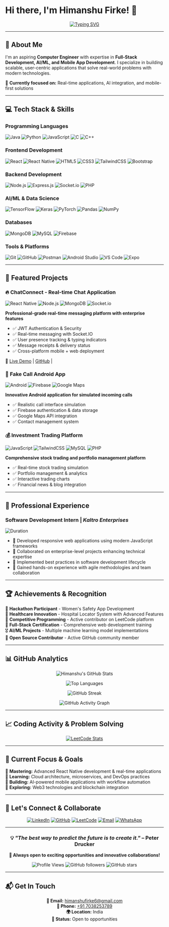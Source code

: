# Hi there, I'm **Himanshu Firke!** 👋

<div align="center">
  
[![Typing SVG](https://readme-typing-svg.herokuapp.com?font=Fira+Code&weight=500&size=28&pause=1000&color=36BCF7&center=true&vCenter=true&width=600&lines=Full+Stack+Developer;AI+%26+ML+Enthusiast;Problem+Solver;Mobile+App+Developer)](https://git.io/typing-svg)

</div>

---

## 🚀 About Me

I'm an aspiring **Computer Engineer** with expertise in **Full-Stack Development, AI/ML, and Mobile App Development**. I specialize in building scalable, user-centric applications that solve real-world problems with modern technologies.

🎯 **Currently focused on:** Real-time applications, AI integration, and mobile-first solutions

---

## 💻 Tech Stack & Skills

### **Programming Languages**
![Java](https://img.shields.io/badge/Java-ED8B00?style=for-the-badge&logo=openjdk&logoColor=white)
![Python](https://img.shields.io/badge/Python-3776AB?style=for-the-badge&logo=python&logoColor=white)
![JavaScript](https://img.shields.io/badge/JavaScript-F7DF1E?style=for-the-badge&logo=javascript&logoColor=black)
![C](https://img.shields.io/badge/C-00599C?style=for-the-badge&logo=c&logoColor=white)
![C++](https://img.shields.io/badge/C++-00599C?style=for-the-badge&logo=cplusplus&logoColor=white)

### **Frontend Development**
![React](https://img.shields.io/badge/React-20232A?style=for-the-badge&logo=react&logoColor=61DAFB)
![React Native](https://img.shields.io/badge/React_Native-20232A?style=for-the-badge&logo=react&logoColor=61DAFB)
![HTML5](https://img.shields.io/badge/HTML5-E34F26?style=for-the-badge&logo=html5&logoColor=white)
![CSS3](https://img.shields.io/badge/CSS3-1572B6?style=for-the-badge&logo=css3&logoColor=white)
![TailwindCSS](https://img.shields.io/badge/Tailwind_CSS-38B2AC?style=for-the-badge&logo=tailwind-css&logoColor=white)
![Bootstrap](https://img.shields.io/badge/Bootstrap-563D7C?style=for-the-badge&logo=bootstrap&logoColor=white)

### **Backend Development**
![Node.js](https://img.shields.io/badge/Node.js-43853D?style=for-the-badge&logo=node.js&logoColor=white)
![Express.js](https://img.shields.io/badge/Express.js-404D59?style=for-the-badge&logo=express&logoColor=white)
![Socket.io](https://img.shields.io/badge/Socket.io-black?style=for-the-badge&logo=socket.io&badgeColor=010101)
![PHP](https://img.shields.io/badge/PHP-777BB4?style=for-the-badge&logo=php&logoColor=white)

### **AI/ML & Data Science**
![TensorFlow](https://img.shields.io/badge/TensorFlow-FF6F00?style=for-the-badge&logo=tensorflow&logoColor=white)
![Keras](https://img.shields.io/badge/Keras-D00000?style=for-the-badge&logo=keras&logoColor=white)
![PyTorch](https://img.shields.io/badge/PyTorch-EE4C2C?style=for-the-badge&logo=pytorch&logoColor=white)
![Pandas](https://img.shields.io/badge/Pandas-150458?style=for-the-badge&logo=pandas&logoColor=white)
![NumPy](https://img.shields.io/badge/NumPy-013243?style=for-the-badge&logo=numpy&logoColor=white)

### **Databases**
![MongoDB](https://img.shields.io/badge/MongoDB-4EA94B?style=for-the-badge&logo=mongodb&logoColor=white)
![MySQL](https://img.shields.io/badge/MySQL-00000F?style=for-the-badge&logo=mysql&logoColor=white)
![Firebase](https://img.shields.io/badge/Firebase-039BE5?style=for-the-badge&logo=firebase&logoColor=white)

### **Tools & Platforms**
![Git](https://img.shields.io/badge/Git-F05032?style=for-the-badge&logo=git&logoColor=white)
![GitHub](https://img.shields.io/badge/GitHub-100000?style=for-the-badge&logo=github&logoColor=white)
![Postman](https://img.shields.io/badge/Postman-FF6C37?style=for-the-badge&logo=postman&logoColor=white)
![Android Studio](https://img.shields.io/badge/Android_Studio-3DDC84?style=for-the-badge&logo=android-studio&logoColor=white)
![VS Code](https://img.shields.io/badge/VS_Code-0078D4?style=for-the-badge&logo=visual%20studio%20code&logoColor=white)
![Expo](https://img.shields.io/badge/Expo-1C1E24?style=for-the-badge&logo=expo&logoColor=white)

---

## 🌟 Featured Projects

### 🔥 **ChatConnect** - Real-time Chat Application
![React Native](https://img.shields.io/badge/React_Native-20232A?style=flat-square&logo=react&logoColor=61DAFB)
![Node.js](https://img.shields.io/badge/Node.js-43853D?style=flat-square&logo=node.js&logoColor=white)
![MongoDB](https://img.shields.io/badge/MongoDB-4EA94B?style=flat-square&logo=mongodb&logoColor=white)
![Socket.io](https://img.shields.io/badge/Socket.io-black?style=flat-square&logo=socket.io&badgeColor=010101)

**Professional-grade real-time messaging platform with enterprise features**
- ✅ JWT Authentication & Security
- ✅ Real-time messaging with Socket.IO
- ✅ User presence tracking & typing indicators
- ✅ Message receipts & delivery status
- ✅ Cross-platform mobile + web deployment

🔗 [Live Demo](https://chatconnnect.netlify.app/) | [GitHub](https://github.com/himanshu-firke/chatconnect-app) | 

### 📱 **Fake Call Android App**
![Android](https://img.shields.io/badge/Android-3DDC84?style=flat-square&logo=android&logoColor=white)
![Firebase](https://img.shields.io/badge/Firebase-039BE5?style=flat-square&logo=firebase&logoColor=white)
![Google Maps](https://img.shields.io/badge/Google_Maps-4285F4?style=flat-square&logo=google-maps&logoColor=white)

**Innovative Android application for simulated incoming calls**
- ✅ Realistic call interface simulation
- ✅ Firebase authentication & data storage
- ✅ Google Maps API integration
- ✅ Contact management system

### 💰 **Investment Trading Platform**
![JavaScript](https://img.shields.io/badge/JavaScript-F7DF1E?style=flat-square&logo=javascript&logoColor=black)
![TailwindCSS](https://img.shields.io/badge/Tailwind_CSS-38B2AC?style=flat-square&logo=tailwind-css&logoColor=white)
![MySQL](https://img.shields.io/badge/MySQL-00000F?style=flat-square&logo=mysql&logoColor=white)
![PHP](https://img.shields.io/badge/PHP-777BB4?style=flat-square&logo=php&logoColor=white)

**Comprehensive stock trading and portfolio management platform**
- ✅ Real-time stock trading simulation
- ✅ Portfolio management & analytics
- ✅ Interactive trading charts
- ✅ Financial news & blog integration



---

## 💼 Professional Experience

### **Software Development Intern** | *Kaltro Enterprises*
![Duration](https://img.shields.io/badge/Duration-Jan_2024_–_April_2024-blue?style=flat-square)

- 🔹 Developed responsive web applications using modern JavaScript frameworks
- 🔹 Collaborated on enterprise-level projects enhancing technical expertise
- 🔹 Implemented best practices in software development lifecycle
- 🔹 Gained hands-on experience with agile methodologies and team collaboration

---

## 🏆 Achievements & Recognition

🥇 **Hackathon Participant** - Women's Safety App Development  
🥈 **Healthcare Innovation** - Hospital Locator System with Advanced Features  
🥉 **Competitive Programming** - Active contributor on LeetCode platform  
📜 **Full-Stack Certification** - Comprehensive web development training  
🎖️ **AI/ML Projects** - Multiple machine learning model implementations  
🏅 **Open Source Contributor** - Active GitHub community member  

---

## 📊 GitHub Analytics

<div align="center">
  
![Himanshu's GitHub Stats](https://github-readme-stats.vercel.app/api?username=himanshu-firke&show_icons=true&theme=tokyonight&hide_border=true&count_private=true&include_all_commits=true)

![Top Languages](https://github-readme-stats.vercel.app/api/top-langs/?username=himanshu-firke&layout=compact&theme=tokyonight&hide_border=true&langs_count=8)

![GitHub Streak](https://github-readme-streak-stats.herokuapp.com/?user=himanshu-firke&theme=tokyonight&hide_border=true)

![GitHub Activity Graph](https://github-readme-activity-graph.vercel.app/graph?username=himanshu-firke&theme=tokyo-night&hide_border=true)

</div>

---

## 📈 Coding Activity & Problem Solving

<div align="center">
  
[![LeetCode Stats](https://leetcard.jacoblin.cool/Himanshu-Firke01?theme=dark&font=Nunito&ext=heatmap)](https://leetcode.com/u/Himanshu-Firke01/)

</div>

---

## 🎯 Current Focus & Goals

🔹 **Mastering:** Advanced React Native development & real-time applications  
🔹 **Learning:** Cloud architecture, microservices, and DevOps practices  
🔹 **Building:** AI-powered mobile applications with workflow automation  
🔹 **Exploring:** Web3 technologies and blockchain integration  

---

## 🤝 Let's Connect & Collaborate

<div align="center">

[![LinkedIn](https://img.shields.io/badge/LinkedIn-0077B5?style=for-the-badge&logo=linkedin&logoColor=white)](https://www.linkedin.com/in/himanshufirke/)
[![GitHub](https://img.shields.io/badge/GitHub-100000?style=for-the-badge&logo=github&logoColor=white)](https://github.com/himanshu-firke/)
[![LeetCode](https://img.shields.io/badge/LeetCode-FFA116?style=for-the-badge&logo=leetcode&logoColor=black)](https://leetcode.com/u/Himanshu-Firke01/)
[![Email](https://img.shields.io/badge/Email-D14836?style=for-the-badge&logo=gmail&logoColor=white)](mailto:himanshufirke6@gmail.com)
[![WhatsApp](https://img.shields.io/badge/WhatsApp-25D366?style=for-the-badge&logo=whatsapp&logoColor=white)](tel:+917038253789)

</div>

---

<div align="center">

### 💡 *"The best way to predict the future is to create it."* – Peter Drucker

**🚀 Always open to exciting opportunities and innovative collaborations!**

![Profile Views](https://komarev.com/ghpvc/?username=himanshu-firke&color=blueviolet&style=for-the-badge&label=Profile+Views)
![GitHub followers](https://img.shields.io/github/followers/himanshu-firke?style=for-the-badge&color=blue&labelColor=black)
![GitHub stars](https://img.shields.io/github/stars/himanshu-firke?style=for-the-badge&color=yellow&labelColor=black)

</div>

---

## 📬 Get In Touch

<div align="center">

**📧 Email:** [himanshufirke6@gmail.com](mailto:himanshufirke6@gmail.com)  
**📱 Phone:** [+91 7038253789](tel:+917038253789)  
**🌍 Location:** India  
**💼 Status:** Open to opportunities  

</div>
